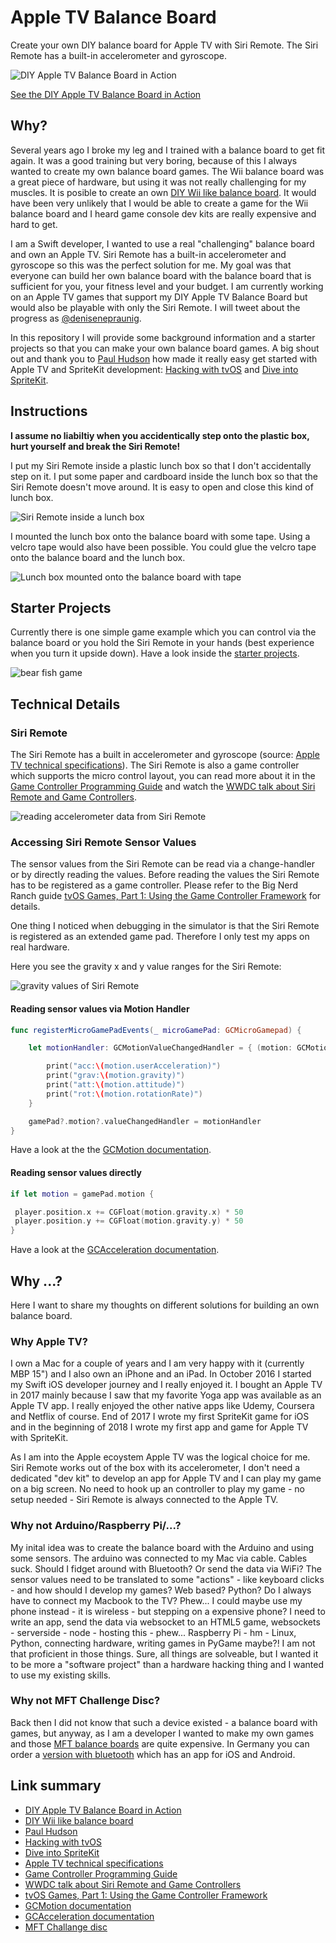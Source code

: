 # Apple TV Balance Board
Create your own DIY balance board for Apple TV with Siri Remote. The Siri Remote has a built-in accelerometer and gyroscope.


![DIY Apple TV Balance Board in Action](pictures/balance-board-in-action.png)

[See the DIY Apple TV Balance Board in Action](https://www.youtube.com/watch?v=5PygsgZDwFk)

## Why?
Several years ago I broke my leg and I trained with a balance board to get fit again. It was a good training but very boring, because of this I always wanted to create my own balance board games. The Wii balance board was a great piece of hardware, but using it was not really challenging for my muscles. It is posible to create an own [DIY Wii like balance board](http://www.instructables.com/id/Make-your-own-Balance-Board-and-be-on-your-way-to/). It would have been very unlikely that I would be able to create a game for the Wii balance board and I heard game console dev kits are really expensive and hard to get. 

I am a Swift developer, I wanted to use a real "challenging" balance board and own an Apple TV. Siri Remote has a built-in accelerometer and gyroscope so this was the perfect solution for me. My goal was that everyone can build her own balance board with the balance board that is sufficient for you, your fitness level and your budget. I am currently working on an Apple TV games that support my DIY Apple TV Balance Board but would also be playable with only the Siri Remote. I will tweet about the progress as [@denisenepraunig](https://twitter.com/denisenepraunig).

In this repository I will provide some background information and a starter projects so that you can make your own balance board games. A big shout out and thank you to [Paul Hudson](https://twitter.com/twostraws) how made it really easy get started with Apple TV and SpriteKit development: [Hacking with tvOS](https://www.hackingwithswift.com/store/hacking-with-tvos) and [Dive into SpriteKit](https://www.hackingwithswift.com/store/dive-into-spritekit).

## Instructions
**I assume no liabiltiy when you accidentically step onto the plastic box, hurt yourself and break the Siri Remote!**

I put my Siri Remote inside a plastic lunch box so that I don't accidentally step on it. I put some paper and cardboard inside the lunch box so that the Siri Remote doesn't move around. It is easy to open and close this kind of lunch box.

![Siri Remote inside a lunch box](pictures/siri-remote-in-a-lunchbox.jpg)

I mounted the lunch box onto the balance board with some tape. Using a velcro tape would also have been possible. You could glue the velcro tape onto the balance board and the lunch box. 

![Lunch box mounted onto the balance board with tape](pictures/lunchbox-on-balance-board.jpg)

## Starter Projects
Currently there is one simple game example which you can control via the balance board or you hold the Siri Remote in your hands (best experience when you turn it upside down). Have a look inside the [starter projects](starter-projects/README.md).

![bear fish game](pictures/bear-fish.png)

## Technical Details
### Siri Remote
The Siri Remote has a built in accelerometer and gyroscope (source: [Apple TV technical specifications](https://support.apple.com/kb/SP724?locale=en_US)). The Siri Remote is also a game controller which supports the micro control layout, you can read more about it in the [Game Controller Programming Guide](https://developer.apple.com/library/content/documentation/ServicesDiscovery/Conceptual/GameControllerPG/IncorporatingControllersintoYourDesign/IncorporatingControllersintoYourDesign.html#//apple_ref/doc/uid/TP40013276-CH4-SW6) and watch the [WWDC talk about Siri Remote and Game Controllers](https://developer.apple.com/videos/play/techtalks-apple-tv/4/).

![reading accelerometer data from Siri Remote](pictures/siri-remote-accelerometer.jpg)

### Accessing Siri Remote Sensor Values
The sensor values from the Siri Remote can be read via a change-handler or by directly reading the values. Before reading the values the Siri Remote has to be registered as a game controller. Please refer to the Big Nerd Ranch guide [tvOS Games, Part 1: Using the Game Controller Framework](https://www.bignerdranch.com/blog/tvos-games-part-1-using-the-game-controller-framework/) for details. 

One thing I noticed when debugging in the simulator is that the Siri Remote is registered as an extended game pad. Therefore I only test my apps on real hardware.

Here you see the gravity x and y value ranges for the Siri Remote:

![gravity values of Siri Remote](pictures/gravity-x-y.jpg)

#### Reading sensor values via Motion Handler
```swift
func registerMicroGamePadEvents(_ microGamePad: GCMicroGamepad) {

    let motionHandler: GCMotionValueChangedHandler = { (motion: GCMotion) -> () in

        print("acc:\(motion.userAcceleration)")
        print("grav:\(motion.gravity)")
        print("att:\(motion.attitude)")
        print("rot:\(motion.rotationRate)")
    }

    gamePad?.motion?.valueChangedHandler = motionHandler
}
 ```
 
 Have a look at the the [GCMotion documentation](https://developer.apple.com/documentation/gamecontroller/gcmotion).
 
 #### Reading sensor values directly
 ```swift
 if let motion = gamePad.motion {

  player.position.x += CGFloat(motion.gravity.x) * 50
  player.position.y += CGFloat(motion.gravity.y) * 50
}
```

Have a look at the [GCAcceleration documentation](https://developer.apple.com/documentation/gamecontroller/gcacceleration).

## Why ...?
Here I want to share my thoughts on different solutions for building an own balance board.

### Why Apple TV?
I own a Mac for a couple of years and I am very happy with it (currently MBP 15") and I also own an iPhone and an iPad. In October 2016 I started my Swift iOS developer journey and I really enjoyed it. I bought an Apple TV in 2017 mainly because I saw that my favorite Yoga app was available as an Apple TV app. I really enjoyed the other native apps like Udemy, Coursera and Netflix of course. End of 2017 I wrote my first SpriteKit game for iOS and in the beginning of 2018 I wrote my first app and game for Apple TV with SpriteKit. 

As I am into the Apple ecoystem Apple TV was the logical choice for me. Siri Remote works out of the box with its accelerometer, I don't need a dedicated "dev kit" to develop an app for Apple TV and I can play my game on a big screen. No need to hook up an controller to play my game - no setup needed - Siri Remote is always connected to the Apple TV.

### Why not Arduino/Raspberry Pi/...?
My inital idea was to create the balance board with the Arduino and using some sensors. The arduino was connected to my Mac via cable. Cables suck. Should I fidget around with Bluetooth? Or send the data via WiFi? The sensor values need to be translated to some "actions" - like keyboard clicks - and how should I develop my games? Web based? Python? Do I always have to connect my Macbook to the TV? Phew... I could maybe use my phone instead - it is wireless - but stepping on a expensive phone? I need to write an app, send the data via websocket to an HTML5 game, websockets - serverside - node - hosting this - phew... Raspberry Pi - hm - Linux, Python, connecting hardware, writing games in PyGame maybe?! I am not that proficient in those things. Sure, all things are solveable, but I wanted it to be more a "software project" than a hardware hacking thing and I wanted to use my existing skills.

### Why not MFT Challenge Disc?
Back then I did not know that such a device existed - a balance board with games, but anyway, as I am a developer I wanted to make my own games and those [MFT balance boards](https://www.amazon.com/MFT-Challenge-Disc-Fitness-apparel/dp/B001V9KXCY/ref=sr_1_2?ie=UTF8&qid=1519146912&sr=8-2&keywords=mft+disc) are quite expensive. In Germany you can order a [version with bluetooth](https://www.amazon.de/MFT-Trainings-Therapieger%C3%A4t-Challenge-9005/dp/B01ENJARHE/ref=pd_sim_200_6?_encoding=UTF8&psc=1&refRID=XPPZQ1DP6JTNFASMPQ4Z) which has an app for iOS and Android.

## Link summary
* [DIY Apple TV Balance Board in Action](https://www.youtube.com/watch?v=5PygsgZDwFk)
* [DIY Wii like balance board](http://www.instructables.com/id/Make-your-own-Balance-Board-and-be-on-your-way-to/)
* [Paul Hudson](https://twitter.com/twostraws)
* [Hacking with tvOS](https://www.hackingwithswift.com/store/hacking-with-tvos)
* [Dive into SpriteKit](https://www.hackingwithswift.com/store/dive-into-spritekit)
* [Apple TV technical specifications](https://support.apple.com/kb/SP724?locale=en_US)
* [Game Controller Programming Guide](https://developer.apple.com/library/content/documentation/ServicesDiscovery/Conceptual/GameControllerPG/IncorporatingControllersintoYourDesign/IncorporatingControllersintoYourDesign.html#//apple_ref/doc/uid/TP40013276-CH4-SW6)
* [WWDC talk about Siri Remote and Game Controllers](https://developer.apple.com/videos/play/techtalks-apple-tv/4/)
* [tvOS Games, Part 1: Using the Game Controller Framework](https://www.bignerdranch.com/blog/tvos-games-part-1-using-the-game-controller-framework/)
* [GCMotion documentation](https://developer.apple.com/documentation/gamecontroller/gcmotion)
* [GCAcceleration documentation](https://developer.apple.com/documentation/gamecontroller/gcacceleration)
* [MFT Challange disc](https://www.amazon.com/MFT-Challenge-Disc-Fitness-apparel/dp/B001V9KXCY/ref=sr_1_2?ie=UTF8&qid=1519146912&sr=8-2&keywords=mft+disc)
